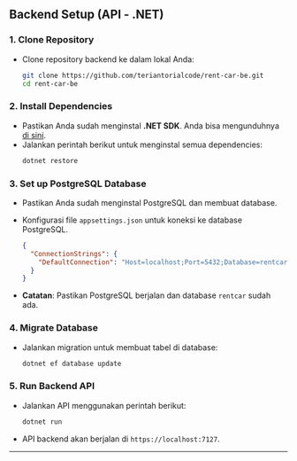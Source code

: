 
## Backend Setup (API - .NET)

### 1. **Clone Repository**
   - Clone repository backend ke dalam lokal Anda:
     ```bash
     git clone https://github.com/teriantorialcode/rent-car-be.git
     cd rent-car-be
     ```

### 2. **Install Dependencies**
   - Pastikan Anda sudah menginstal **.NET SDK**. Anda bisa mengunduhnya [di sini](https://dotnet.microsoft.com/download).
   - Jalankan perintah berikut untuk menginstal semua dependencies:
     ```bash
     dotnet restore
     ```

### 3. **Set up PostgreSQL Database**
   - Pastikan Anda sudah menginstal PostgreSQL dan membuat database.
   - Konfigurasi file `appsettings.json` untuk koneksi ke database PostgreSQL. 
     ```json
     {
       "ConnectionStrings": {
         "DefaultConnection": "Host=localhost;Port=5432;Database=rentcar;Username=your_username;Password=your_password"
       }
     }
     ```
   
   - **Catatan**: Pastikan PostgreSQL berjalan dan database `rentcar` sudah ada.

### 4. **Migrate Database**
   - Jalankan migration untuk membuat tabel di database:
     ```bash
     dotnet ef database update
     ```

### 5. **Run Backend API**
   - Jalankan API menggunakan perintah berikut:
     ```bash
     dotnet run
     ```
   - API backend akan berjalan di `https://localhost:7127`.

---
